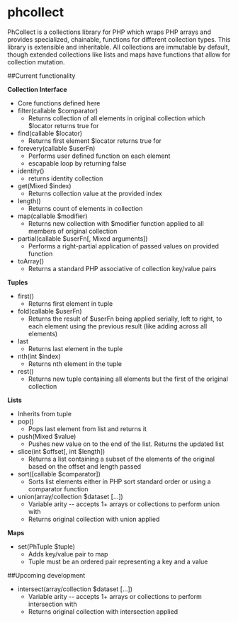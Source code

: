 phcollect
=========

PhCollect is a collections library for PHP which wraps PHP arrays and provides specialized, chainable, functions for different collection types.  This library is extensible and inheritable. All collections are immutable by default, though extended collections like lists and maps have functions that allow for collection mutation.

##Current functionality

**Collection Interface**

- Core functions defined here
- filter(callable $comparator)
    - Returns collection of all elements in original collection which $locator returns true for
- find(callable $locator)
    - Returns first element $locator returns true for
- forevery(callable $userFn)
    - Performs user defined function on each element
    - escapable loop by returning false
- identity()
    - returns identity collection
- get(Mixed $index)
    - Returns collection value at the provided index
- length()
    - Returns count of elements in collection
- map(callable $modifier)
    - Returns new collection with $modifier function applied to all members of original collection
- partial(callable $userFn[, Mixed arguments])
    - Performs a right-partial application of passed values on provided function
- toArray()
    - Returns a standard PHP associative of collection key/value pairs

**Tuples**

- first()
    - Returns first element in tuple
- fold(callable $userFn)
    - Returns the result of $userFn being applied serially, left to right, to each element using the previous result (like adding across all elements)
- last
    - Returns last element in the tuple
- nth(int $index)
    - Returns nth element in the tuple
- rest()
    - Returns new tuple containing all elements but the first of the original collection

**Lists**

- Inherits from tuple
- pop()
    - Pops last element from list and returns it
- push(Mixed $value)
    - Pushes new value on to the end of the list. Returns the updated list
- slice(int $offset[, int $length])
    - Returns a list containing a subset of the elements of the original based on the offset and length passed
- sort([callable $comparator])
    - Sorts list elements either in PHP sort standard order or using a comparator function
- union(array/collection $dataset [...])
    - Variable arity -- accepts 1+ arrays or collections to perform union with
    - Returns original collection with union applied

**Maps**

- set(PhTuple $tuple)
    - Adds key/value pair to map
    - Tuple must be an ordered pair representing a key and a value

##Upcoming development

- intersect(array/collection $dataset [...])
    - Variable arity -- accepts 1+ arrays or collections to perform intersection with
    - Returns original collection with intersection applied
